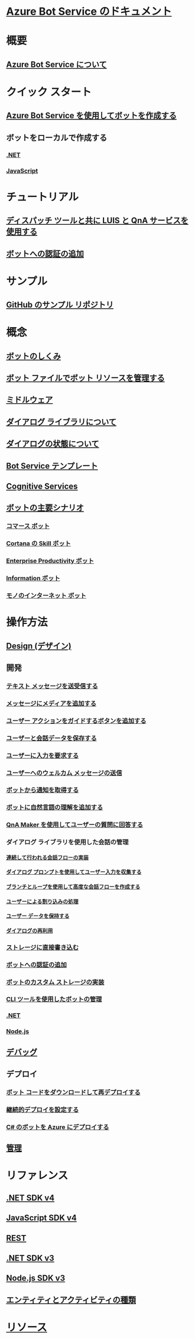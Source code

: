 # [Azure Bot Service のドキュメント](index.md)
# 概要
## [Azure Bot Service について](bot-service-overview-introduction.md)
# クイック スタート
## [Azure Bot Service を使用してボットを作成する](~/bot-service-quickstart.md)
## ボットをローカルで作成する
### [.NET](dotnet/bot-builder-dotnet-sdk-quickstart.md)
### [JavaScript](javascript/bot-builder-javascript-quickstart.md)
# チュートリアル
## [ディスパッチ ツールと共に LUIS と QnA サービスを使用する](v4sdk/bot-builder-tutorial-dispatch.md)
## [ボットへの認証の追加](bot-builder-tutorial-authentication.md)
# サンプル
## [GitHub のサンプル リポジトリ](https://github.com/Microsoft/BotBuilder-Samples/blob/master/readme.md)
# 概念
## [ボットのしくみ](v4sdk/bot-builder-basics.md)
## [ボット ファイルでボット リソースを管理する](v4sdk/bot-file-basics.md)
## [ミドルウェア](v4sdk/bot-builder-concept-middleware.md)
## [ダイアログ ライブラリについて](v4sdk/bot-builder-concept-dialog.md)
## [ダイアログの状態について](v4sdk/bot-builder-dialog-state.md)
<!-- [Language understanding](v4sdk/bot-builder-concept-luis.md) -->
## [Bot Service テンプレート](bot-service-concept-templates.md)
## [Cognitive Services](bot-service-concept-intelligence.md)
## [ボットの主要シナリオ](bot-service-scenario-overview.md)
### [コマース ボット](bot-service-scenario-commerce.md)
### [Cortana の Skill ボット](bot-service-scenario-cortana-skill.md)
### [Enterprise Productivity ボット](bot-service-scenario-enterprise-productivity.md)
### [Information ボット](bot-service-scenario-informational.md)
### [モノのインターネット ボット](bot-service-scenario-internet-things.md)
# 操作方法 
## [Design (デザイン)](design/TOC.md)
## 開発
<!-- ## [Best practice for welcoming the user](v4sdk/bot-builder-welcome-user.md) -->
### [テキスト メッセージを送受信する](v4sdk/bot-builder-howto-send-messages.md)
### [メッセージにメディアを追加する](v4sdk/bot-builder-howto-add-media-attachments.md)
### [ユーザー アクションをガイドするボタンを追加する](v4sdk/bot-builder-howto-add-suggested-actions.md)
### [ユーザーと会話データを保存する](v4sdk/bot-builder-howto-v4-state.md) 
### [ユーザーに入力を要求する](v4sdk/bot-builder-primitive-prompts.md) 
### [ユーザーへのウェルカム メッセージの送信](v4sdk/bot-builder-send-welcome-message.md)
<!-- ## [Add input hints to messages](v4sdk/bot-builder-howto-add-input-hints.md) -->
### [ボットから通知を取得する](v4sdk/bot-builder-howto-proactive-message.md)
### [ボットに自然言語の理解を追加する](v4sdk/bot-builder-howto-v4-luis.md)
### [QnA Maker を使用してユーザーの質問に回答する](v4sdk/bot-builder-howto-qna.md)
### ダイアログ ライブラリを使用した会話の管理 
#### [連続して行われる会話フローの実装](v4sdk/bot-builder-dialog-manage-conversation-flow.md)
#### [ダイアログ プロンプトを使用してユーザー入力を収集する](v4sdk/bot-builder-prompts.md)
#### [ブランチとループを使用して高度な会話フローを作成する](v4sdk/bot-builder-dialog-manage-complex-conversation-flow.md)
#### [ユーザーによる割り込みの処理](v4sdk/bot-builder-howto-handle-user-interrupt.md)
#### [ユーザー データを保持する](v4sdk/bot-builder-tutorial-persist-user-inputs.md)
#### [ダイアログの再利用](v4sdk/bot-builder-compositcontrol.md)
### [ストレージに直接書き込む](v4sdk/bot-builder-howto-v4-storage.md)
### [ボットへの認証の追加](v4sdk/bot-builder-authentication.md)
### [ボットのカスタム ストレージの実装](v4sdk/bot-builder-custom-storage.md)
### [CLI ツールを使用したボットの管理](bot-builder-tools.md)
### [.NET](dotnet/TOC.md)
### [Node.js](nodejs/TOC.md)
## [デバッグ](debug/TOC.md)
## デプロイ
### [ボット コードをダウンロードして再デプロイする](bot-service-build-download-source-code.md)
### [継続的デプロイを設定する](bot-service-build-continuous-deployment.md)
### [C# のボットを Azure にデプロイする](bot-builder-howto-deploy-azure.md)
## [管理](manage/TOC.md)
# リファレンス
## [.NET SDK v4](https://aka.ms/dotnetsdk4)
## [JavaScript SDK v4](https://aka.ms/jssdk4)
## [REST](rest-api/TOC.md)
## [.NET SDK v3](/dotnet/api/?view=botbuilder-3.12.2.4)
## [Node.js SDK v3](https://docs.botframework.com/en-us/node/builder/chat-reference/modules/_botbuilder_d_.html)
## [エンティティとアクティビティの種類](bot-service-activities-entities.md)
# [リソース](resources/TOC.md)
